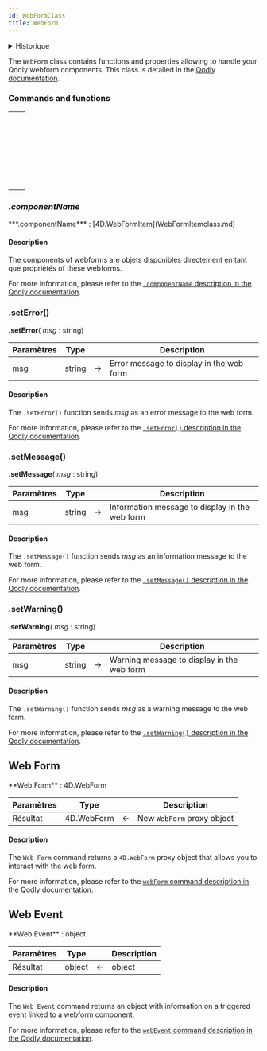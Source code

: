 ```yaml
---
id: WebFormClass
title: WebForm
---
```


<details><summary>Historique</summary>

| Version | Modifications |
| ------- | ------------- |
| v20 R2  | Ajout         |

</details>


The `WebForm` class contains functions and properties allowing to handle your Qodly webform components. This class is detailed in the [Qodly documentation](https://developer.qodly.com/docs/language/WebFormClass).




### Commands and functions

|                                                                                                                                                                       |
| --------------------------------------------------------------------------------------------------------------------------------------------------------------------- |
| [<!-- INCLUDE #WebFormClass.componentName.Syntax -->](#componentname)&nbsp;&nbsp;&nbsp;&nbsp;<!-- INCLUDE #WebFormClass.componentName.Summary -->|
| [<!-- INCLUDE #WebFormClass.setError().Syntax -->](#seterror)&nbsp;&nbsp;&nbsp;&nbsp;<!-- INCLUDE #WebFormClass.setError().Summary -->|
| [<!-- INCLUDE #WebFormClass.setMessage().Syntax -->](#setmessage)&nbsp;&nbsp;&nbsp;&nbsp;<!-- INCLUDE #WebFormClass.setMessage().Summary -->|
| [<!-- INCLUDE #WebFormClass.setWarning().Syntax -->](#setwarning)&nbsp;&nbsp;&nbsp;&nbsp;<!-- INCLUDE #WebFormClass.setWarning().Summary -->|
| [<!-- INCLUDE #_command_.Web Form.Syntax -->](#web-form)&nbsp;&nbsp;&nbsp;&nbsp;<!-- INCLUDE #_command_.Web Form.Summary -->|
| [<!-- INCLUDE #_command_.Web Event.Syntax -->](#web-event)&nbsp;&nbsp;&nbsp;&nbsp;<!-- INCLUDE #_command_.Web Event.Summary -->|



### *.componentName*

<!-- REF #WebFormClass.componentName.Syntax -->***.componentName*** : [4D.WebFormItem](WebFormItemclass.md)<!-- END REF -->

#### Description

The components of webforms are <!-- REF #WebFormClass.componentName.Summary -->objets disponibles directement en tant que propriétés<!-- END REF --> of these webforms.

For more information, please refer to the [`.componentName` description in the Qodly documentation](https://developer.qodly.com/docs/language/WebFormClass#componentname).



### .setError()

<!-- REF #WebFormClass.setError().Syntax -->
**.setError**( *msg* : string)<!-- END REF -->

<!-- REF #WebFormClass.setError().Params -->
| Paramètres | Type   |    | Description                              |
| ---------- | ------ |:--:| ---------------------------------------- |
| msg        | string | -> | Error message to display in the web form |
<!-- END REF -->

#### Description

The `.setError()` function <!-- REF #WebFormClass.setError().Summary -->sends *msg* as an error message to the web form<!-- END REF -->.

For more information, please refer to the [`.setError()` description in the Qodly documentation](https://developer.qodly.com/docs/language/WebFormClass#seterror).



### .setMessage()

<!-- REF #WebFormClass.setMessage().Syntax -->
**.setMessage**( *msg* : string)<!-- END REF -->

<!-- REF #WebFormClass.setMessage().Params -->
| Paramètres | Type   |    | Description                                    |
| ---------- | ------ |:--:| ---------------------------------------------- |
| msg        | string | -> | Information message to display in the web form |
<!-- END REF -->

#### Description

The `.setMessage()` function <!-- REF #WebFormClass.setMessage().Summary -->sends *msg* as an information message to the web form<!-- END REF -->.

For more information, please refer to the [`.setMessage()` description in the Qodly documentation](https://developer.qodly.com/docs/language/WebFormClass#setmessage).


### .setWarning()

<!-- REF #WebFormClass.setWarning().Syntax -->
**.setWarning**( *msg* : string)<!-- END REF -->

<!-- REF #WebFormClass.setWarning().Params -->
| Paramètres | Type   |    | Description                                |
| ---------- | ------ |:--:| ------------------------------------------ |
| msg        | string | -> | Warning message to display in the web form |
<!-- END REF -->

#### Description

The `.setWarning()` function  <!-- REF #WebFormClass.setWarning().Summary -->sends *msg* as a warning message to the web form<!-- END REF -->.

For more information, please refer to the [`.setWarning()` description in the Qodly documentation](https://developer.qodly.com/docs/language/WebFormClass#setwarning).


## Web Form

<!-- REF #_command_.Web Form.Syntax -->**Web Form** : 4D.WebForm<!-- END REF -->

<!-- REF #_command_.Web Form.Params -->
| Paramètres | Type       |    | Description                |
| ---------- | ---------- |:--:| -------------------------- |
| Résultat   | 4D.WebForm | <- | New `WebForm` proxy object |
<!-- END REF -->

#### Description

The `Web Form` command <!-- REF #_command_.Web Form.Summary --> returns a `4D.WebForm` proxy object that allows you to interact with the web form<!-- END REF -->.

For more information, please refer to the [`webForm` command description in the Qodly documentation](https://developer.qodly.com/docs/language/WebFormClass#webform).


## Web Event

<!-- REF #_command_.Web Event.Syntax -->**Web Event** : object<!-- END REF -->

<!-- REF #_command_.Web Event.Params -->
| Paramètres | Type   |    | Description |
| ---------- | ------ |:--:| ----------- |
| Résultat   | object | <- | object      |
<!-- END REF -->

#### Description

The `Web Event` command <!-- REF #_command_.Web Event.Summary -->returns an object with information on a triggered event linked to a webform component<!-- END REF -->.

For more information, please refer to the [`webEvent` command description in the Qodly documentation](https://developer.qodly.com/docs/language/WebFormClass#webevent). 